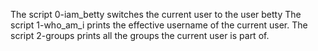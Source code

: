 The script 0-iam_betty switches the current user to the user betty
The script 1-who_am_i prints the effective username of the current user.
The script 2-groups prints all the groups the current user is part of.
